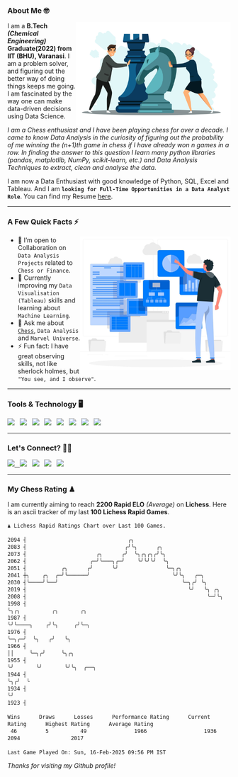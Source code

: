 ### About Me 🤓
<img align="right" alt="Coding" width="350" src="https://github.com/Laxman-Lakhan/Laxman-Lakhan/blob/master/Assets/Chess_Vector.jpg">   

I am a **B.Tech** _**(Chemical Engineering)**_ **Graduate(2022) from IIT (BHU), Varanasi**. I am a problem solver, and figuring out the better way of doing things keeps me going. I am fascinated by the way one can make data-driven decisions using Data Science. 

_I am a Chess enthusiast and I have been playing chess for over a decade. I came to know Data Analysis in the curiosity of figuring out the probability of me winning the (n+1)th game in chess if I have already won n games in a row. In finding the answer to this question I learn many python libraries (pandas, matplotlib, NumPy, scikit-learn, etc.) and Data Analysis Techniques to extract, clean and analyse the data._

I am now a Data Enthusiast with good knowledge of Python, SQL, Excel and Tableau. And I am **`looking for Full-Time Opportunities in a Data Analyst Role`**. You can find my Resume
 [here](https://drive.google.com/file/d/1UIOoogRLj5eGQFQBkuvMmTISZVdl2Ok7/view?usp=sharing).


---

### A Few Quick Facts ⚡️
<img align="right" alt="Coding" width="340" src="https://github.com/Laxman-Lakhan/Laxman-Lakhan/blob/master/Assets/Data_Vector.jpg">   

- 🤝 I’m open to Collaboration on `Data Analysis Projects` related to `Chess or Finance`.
- 📖 Currently improving my `Data Visualisation (Tableau)` skills and learning about `Machine Learning`.
- 💬 Ask me about [`Chess`](https://lichess.org/@/YourKingIsInDanger), `Data Analysis` and `Marvel Universe`.
- ⚡️ Fun fact: I have great observing skills, not like sherlock holmes, but `"You see, and I observe"`.

---
### Tools & Technology 🖥

<img src="https://img.shields.io/badge/Python-white?logo=Python&logoColor=ColorName&style=ShieldStyle" /> &nbsp;
<img src="https://img.shields.io/badge/MySQL-white?logo=MySQL&logoColor=ColorName&style=ShieldStyle" /> &nbsp;
<img src="https://img.shields.io/badge/Tableau-white?logo=Tableau&logoColor=ColorName&style=ShieldStyle" /> &nbsp;
<img src="https://img.shields.io/badge/Excel-white?logo=Microsoft+Excel&logoColor=196F3D&style=ShieldStyle" /> &nbsp;
<img src="https://img.shields.io/badge/Jupyter-white?logo=Jupyter&logoColor=ColorName&style=ShieldStyle" /> &nbsp;
<img src="https://img.shields.io/badge/pandas-white?logo=Pandas&logoColor=000080&style=ShieldStyle" /> &nbsp;
<img src="https://img.shields.io/badge/numpy-white?logo=Numpy&logoColor=85C1E9&style=ShieldStyle" /> &nbsp;
<img src="https://img.shields.io/badge/scikit learn-white?logo=Scikit+Learn&logoColor=ColorName&style=ShieldStyle" /> &nbsp;



---

### Let's Connect? 🫳🏻

<a href="mailto:laxmansingh.lakhan@gmail.com"> <img src="https://img.icons8.com/fluent/48/000000/gmail.png" width="3.5%"/> &nbsp;
[<img src="https://img.icons8.com/color/48/000000/linkedin.png" width="3.5%"/>](https://www.linkedin.com/in/laxman-lakhan/)  &nbsp;
[<img src="https://img.icons8.com/fluent/48/000000/facebook-new.png" width="3.5%"/>](https://www.facebook.com/s.laxmanlakhan/)  &nbsp;
[<img src="https://img.icons8.com/fluent/48/000000/instagram-new.png" width="3.5%"/>](https://www.instagram.com/laxman.lakhan/)  &nbsp;
[<img src="https://img.icons8.com/color/48/000000/twitter.png" width="3.5%"/>](https://twitter.com/laxman__lakhan)  &nbsp;

 ---
  
### My Chess Rating ♟
  
I am currently aiming to reach **2200 Rapid ELO** *(Average)* on **Lichess**. Here is an ascii tracker of my last **100 Lichess Rapid Games**.

  ```
  ♟︎ 𝙻𝚒𝚌𝚑𝚎𝚜𝚜 Rapid 𝚁𝚊𝚝𝚒𝚗𝚐𝚜 𝙲𝚑𝚊𝚛𝚝 𝚘𝚟𝚎𝚛 𝙻𝚊𝚜𝚝 𝟷00 𝙶𝚊𝚖𝚎𝚜.
  
2094 ┤                                ╭╮
2083 ┤                               ╭╯╰╮      ╭╮
2073 ┤                      ╭╮      ╭╯  ╰╮╭╮╭╮╭╯╰╮
2062 ┤                    ╭─╯╰───╮╭─╯    ╰╯╰╯╰╯  ╰╮
2051 ┤           ╭╮      ╭╯      ╰╯               ╰─╮╭╮
2041 ┼╮    ╭╮  ╭─╯╰──────╯                          ╰╯╰╮   ╭─╮
2030 ┤╰────╯╰──╯                                       ╰─╮╭╯ ╰╮
2019 ┤                                                   ╰╯   ╰╮ ╭╮
2008 ┤                                                         ╰─╯╰╮
1998 ┤                                                             ╰╮╭╮          ╭╮       ╭╮
1987 ┤                                                              ╰╯╰────╮    ╭╯╰╮     ╭╯╰─╮
1976 ┤                                                                     ╰─╮╭─╯  ╰╮   ╭╯   ╰╮
1966 ┤                                                                       ││     ╰─╮╭╯     ╰╮╭╮
1955 ┤                                                                       ╰╯       ╰╯       ╰╯╰╮  ╭──╮
1944 ┤                                                                                            ╰╮╭╯  ╰
1934 ┤                                                                                             ╰╯
1923 ┤ 

Wins      Draws      Losses      Performance Rating      Current Rating      Highest Rating      Average Rating
   46         5          49               1966                  1936                2094                2017     

Last Game Played On: Sun, 16-Feb-2025 09:56 PM IST
  ```
  
  
*Thanks for visiting my Github profile!*
